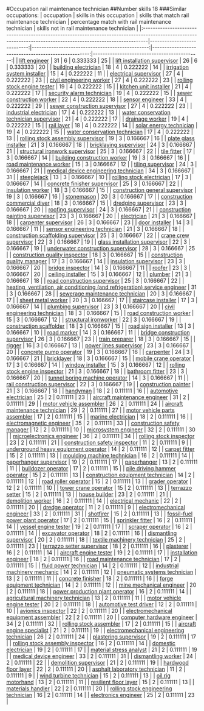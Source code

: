 #Occupation rail maintenance technician
##Number skills 18
###Similar occupations:
| occupation                                                                                                                                                    |   skills in this occupation |   skills that match rail maintenance technician |   percentage match with rail maintenance technician |   skills not in rail maintenance technician |
|:--------------------------------------------------------------------------------------------------------------------------------------------------------------|----------------------------:|------------------------------------------------:|----------------------------------------------------:|--------------------------------------------:|
| [lift engineer](lift_engineer.md)                                                                                                                             |                          31 |                                               6 |                                            0.333333 |                                          25 |
| [lift installation supervisor](lift_installation_supervisor.md)                                                                                               |                          26 |                                               6 |                                            0.333333 |                                          20 |
| [building electrician](building_electrician.md)                                                                                                               |                          18 |                                               4 |                                            0.222222 |                                          14 |
| [irrigation system installer](irrigation_system_installer.md)                                                                                                 |                          15 |                                               4 |                                            0.222222 |                                          11 |
| [electrical supervisor](electrical_supervisor.md)                                                                                                             |                          27 |                                               4 |                                            0.222222 |                                          23 |
| [civil engineering worker](civil_engineering_worker.md)                                                                                                       |                          27 |                                               4 |                                            0.222222 |                                          23 |
| [rolling stock engine tester](rolling_stock_engine_tester.md)                                                                                                 |                          19 |                                               4 |                                            0.222222 |                                          15 |
| [kitchen unit installer](kitchen_unit_installer.md)                                                                                                           |                          21 |                                               4 |                                            0.222222 |                                          17 |
| [security alarm technician](security_alarm_technician.md)                                                                                                     |                          19 |                                               4 |                                            0.222222 |                                          15 |
| [sewer construction worker](sewer_construction_worker.md)                                                                                                     |                          22 |                                               4 |                                            0.222222 |                                          18 |
| [sensor engineer](sensor_engineer.md)                                                                                                                         |                          33 |                                               4 |                                            0.222222 |                                          29 |
| [sewer construction supervisor](sewer_construction_supervisor.md)                                                                                             |                          27 |                                               4 |                                            0.222222 |                                          23 |
| [industrial electrician](industrial_electrician.md)                                                                                                           |                          17 |                                               4 |                                            0.222222 |                                          13 |
| [water conservation technician supervisor](water_conservation_technician_supervisor.md)                                                                       |                          21 |                                               4 |                                            0.222222 |                                          17 |
| [drainage worker](drainage_worker.md)                                                                                                                         |                          19 |                                               4 |                                            0.222222 |                                          15 |
| [rail layer](rail_layer.md)                                                                                                                                   |                          18 |                                               4 |                                            0.222222 |                                          14 |
| [solar energy technician](solar_energy_technician.md)                                                                                                         |                          19 |                                               4 |                                            0.222222 |                                          15 |
| [water conservation technician](water_conservation_technician.md)                                                                                             |                          17 |                                               4 |                                            0.222222 |                                          13 |
| [rolling stock assembly supervisor](rolling_stock_assembly_supervisor.md)                                                                                     |                          19 |                                               3 |                                            0.166667 |                                          16 |
| [plate glass installer](plate_glass_installer.md)                                                                                                             |                          21 |                                               3 |                                            0.166667 |                                          18 |
| [bricklaying supervisor](bricklaying_supervisor.md)                                                                                                           |                          24 |                                               3 |                                            0.166667 |                                          21 |
| [structural ironwork supervisor](structural_ironwork_supervisor.md)                                                                                           |                          25 |                                               3 |                                            0.166667 |                                          22 |
| [tile fitter](tile_fitter.md)                                                                                                                                 |                          17 |                                               3 |                                            0.166667 |                                          14 |
| [building construction worker](building_construction_worker.md)                                                                                               |                          19 |                                               3 |                                            0.166667 |                                          16 |
| [road maintenance worker](road_maintenance_worker.md)                                                                                                         |                          15 |                                               3 |                                            0.166667 |                                          12 |
| [tiling supervisor](tiling_supervisor.md)                                                                                                                     |                          24 |                                               3 |                                            0.166667 |                                          21 |
| [medical device engineering technician](medical_device_engineering_technician.md)                                                                             |                          34 |                                               3 |                                            0.166667 |                                          31 |
| [steeplejack](steeplejack.md)                                                                                                                                 |                          13 |                                               3 |                                            0.166667 |                                          10 |
| [rolling stock electrician](rolling_stock_electrician.md)                                                                                                     |                          17 |                                               3 |                                            0.166667 |                                          14 |
| [concrete finisher supervisor](concrete_finisher_supervisor.md)                                                                                               |                          25 |                                               3 |                                            0.166667 |                                          22 |
| [insulation worker](insulation_worker.md)                                                                                                                     |                          18 |                                               3 |                                            0.166667 |                                          15 |
| [construction general supervisor](construction_general_supervisor.md)                                                                                         |                          19 |                                               3 |                                            0.166667 |                                          16 |
| [stonemason](stonemason.md)                                                                                                                                   |                          20 |                                               3 |                                            0.166667 |                                          17 |
| [construction commercial diver](construction_commercial_diver.md)                                                                                             |                          18 |                                               3 |                                            0.166667 |                                          15 |
| [dredging supervisor](dredging_supervisor.md)                                                                                                                 |                          23 |                                               3 |                                            0.166667 |                                          20 |
| [roofing supervisor](roofing_supervisor.md)                                                                                                                   |                          24 |                                               3 |                                            0.166667 |                                          21 |
| [construction painting supervisor](construction_painting_supervisor.md)                                                                                       |                          23 |                                               3 |                                            0.166667 |                                          20 |
| [electrician](electrician.md)                                                                                                                                 |                          21 |                                               3 |                                            0.166667 |                                          18 |
| [carpenter supervisor](carpenter_supervisor.md)                                                                                                               |                          26 |                                               3 |                                            0.166667 |                                          23 |
| [door installer](door_installer.md)                                                                                                                           |                          14 |                                               3 |                                            0.166667 |                                          11 |
| [sensor engineering technician](sensor_engineering_technician.md)                                                                                             |                          21 |                                               3 |                                            0.166667 |                                          18 |
| [construction scaffolding supervisor](construction_scaffolding_supervisor.md)                                                                                 |                          25 |                                               3 |                                            0.166667 |                                          22 |
| [crane crew supervisor](crane_crew_supervisor.md)                                                                                                             |                          22 |                                               3 |                                            0.166667 |                                          19 |
| [glass installation supervisor](glass_installation_supervisor.md)                                                                                             |                          22 |                                               3 |                                            0.166667 |                                          19 |
| [underwater construction supervisor](underwater_construction_supervisor.md)                                                                                   |                          28 |                                               3 |                                            0.166667 |                                          25 |
| [construction quality inspector](construction_quality_inspector.md)                                                                                           |                          18 |                                               3 |                                            0.166667 |                                          15 |
| [construction quality manager](construction_quality_manager.md)                                                                                               |                          17 |                                               3 |                                            0.166667 |                                          14 |
| [insulation supervisor](insulation_supervisor.md)                                                                                                             |                          23 |                                               3 |                                            0.166667 |                                          20 |
| [bridge inspector](bridge_inspector.md)                                                                                                                       |                          14 |                                               3 |                                            0.166667 |                                          11 |
| [roofer](roofer.md)                                                                                                                                           |                          23 |                                               3 |                                            0.166667 |                                          20 |
| [ceiling installer](ceiling_installer.md)                                                                                                                     |                          15 |                                               3 |                                            0.166667 |                                          12 |
| [plumber](plumber.md)                                                                                                                                         |                          21 |                                               3 |                                            0.166667 |                                          18 |
| [road construction supervisor](road_construction_supervisor.md)                                                                                               |                          25 |                                               3 |                                            0.166667 |                                          22 |
| [heating, ventilation, air conditioning (and refrigeration) service engineer](heating,_ventilation,_air_conditioning_(and_refrigeration)_service_engineer.md) |                          31 |                                               3 |                                            0.166667 |                                          28 |
| [sewerage maintenance technician](sewerage_maintenance_technician.md)                                                                                         |                          20 |                                               3 |                                            0.166667 |                                          17 |
| [sheet metal worker](sheet_metal_worker.md)                                                                                                                   |                          20 |                                               3 |                                            0.166667 |                                          17 |
| [staircase installer](staircase_installer.md)                                                                                                                 |                          17 |                                               3 |                                            0.166667 |                                          14 |
| [plumbing supervisor](plumbing_supervisor.md)                                                                                                                 |                          23 |                                               3 |                                            0.166667 |                                          20 |
| [civil engineering technician](civil_engineering_technician.md)                                                                                               |                          18 |                                               3 |                                            0.166667 |                                          15 |
| [road construction worker](road_construction_worker.md)                                                                                                       |                          15 |                                               3 |                                            0.166667 |                                          12 |
| [structural ironworker](structural_ironworker.md)                                                                                                             |                          22 |                                               3 |                                            0.166667 |                                          19 |
| [construction scaffolder](construction_scaffolder.md)                                                                                                         |                          18 |                                               3 |                                            0.166667 |                                          15 |
| [road sign installer](road_sign_installer.md)                                                                                                                 |                          13 |                                               3 |                                            0.166667 |                                          10 |
| [road marker](road_marker.md)                                                                                                                                 |                          14 |                                               3 |                                            0.166667 |                                          11 |
| [bridge construction supervisor](bridge_construction_supervisor.md)                                                                                           |                          26 |                                               3 |                                            0.166667 |                                          23 |
| [train preparer](train_preparer.md)                                                                                                                           |                          18 |                                               3 |                                            0.166667 |                                          15 |
| [rigger](rigger.md)                                                                                                                                           |                          16 |                                               3 |                                            0.166667 |                                          13 |
| [power lines supervisor](power_lines_supervisor.md)                                                                                                           |                          23 |                                               3 |                                            0.166667 |                                          20 |
| [concrete pump operator](concrete_pump_operator.md)                                                                                                           |                          19 |                                               3 |                                            0.166667 |                                          16 |
| [carpenter](carpenter.md)                                                                                                                                     |                          24 |                                               3 |                                            0.166667 |                                          21 |
| [bricklayer](bricklayer.md)                                                                                                                                   |                          18 |                                               3 |                                            0.166667 |                                          15 |
| [mobile crane operator](mobile_crane_operator.md)                                                                                                             |                          17 |                                               3 |                                            0.166667 |                                          14 |
| [window installer](window_installer.md)                                                                                                                       |                          15 |                                               3 |                                            0.166667 |                                          12 |
| [rolling stock engine inspector](rolling_stock_engine_inspector.md)                                                                                           |                          21 |                                               3 |                                            0.166667 |                                          18 |
| [bathroom fitter](bathroom_fitter.md)                                                                                                                         |                          23 |                                               3 |                                            0.166667 |                                          20 |
| [tunnel boring machine operator](tunnel_boring_machine_operator.md)                                                                                           |                          14 |                                               3 |                                            0.166667 |                                          11 |
| [rail construction supervisor](rail_construction_supervisor.md)                                                                                               |                          22 |                                               3 |                                            0.166667 |                                          19 |
| [construction painter](construction_painter.md)                                                                                                               |                          21 |                                               3 |                                            0.166667 |                                          18 |
| [handyman](handyman.md)                                                                                                                                       |                          18 |                                               2 |                                            0.111111 |                                          16 |
| [automotive electrician](automotive_electrician.md)                                                                                                           |                          25 |                                               2 |                                            0.111111 |                                          23 |
| [aircraft maintenance engineer](aircraft_maintenance_engineer.md)                                                                                             |                          31 |                                               2 |                                            0.111111 |                                          29 |
| [motor vehicle assembler](motor_vehicle_assembler.md)                                                                                                         |                          26 |                                               2 |                                            0.111111 |                                          24 |
| [aircraft maintenance technician](aircraft_maintenance_technician.md)                                                                                         |                          29 |                                               2 |                                            0.111111 |                                          27 |
| [motor vehicle parts assembler](motor_vehicle_parts_assembler.md)                                                                                             |                          17 |                                               2 |                                            0.111111 |                                          15 |
| [marine electrician](marine_electrician.md)                                                                                                                   |                          18 |                                               2 |                                            0.111111 |                                          16 |
| [electromagnetic engineer](electromagnetic_engineer.md)                                                                                                       |                          35 |                                               2 |                                            0.111111 |                                          33 |
| [construction safety manager](construction_safety_manager.md)                                                                                                 |                          12 |                                               2 |                                            0.111111 |                                          10 |
| [microsystem engineer](microsystem_engineer.md)                                                                                                               |                          32 |                                               2 |                                            0.111111 |                                          30 |
| [microelectronics engineer](microelectronics_engineer.md)                                                                                                     |                          36 |                                               2 |                                            0.111111 |                                          34 |
| [rolling stock inspector](rolling_stock_inspector.md)                                                                                                         |                          23 |                                               2 |                                            0.111111 |                                          21 |
| [construction safety inspector](construction_safety_inspector.md)                                                                                             |                          11 |                                               2 |                                            0.111111 |                                           9 |
| [underground heavy equipment operator](underground_heavy_equipment_operator.md)                                                                               |                          14 |                                               2 |                                            0.111111 |                                          12 |
| [carpet fitter](carpet_fitter.md)                                                                                                                             |                          15 |                                               2 |                                            0.111111 |                                          13 |
| [moulding machine technician](moulding_machine_technician.md)                                                                                                 |                          16 |                                               2 |                                            0.111111 |                                          14 |
| [paperhanger supervisor](paperhanger_supervisor.md)                                                                                                           |                          19 |                                               2 |                                            0.111111 |                                          17 |
| [paperhanger](paperhanger.md)                                                                                                                                 |                          13 |                                               2 |                                            0.111111 |                                          11 |
| [bulldozer operator](bulldozer_operator.md)                                                                                                                   |                          17 |                                               2 |                                            0.111111 |                                          15 |
| [pile driving hammer operator](pile_driving_hammer_operator.md)                                                                                               |                          15 |                                               2 |                                            0.111111 |                                          13 |
| [construction equipment technician](construction_equipment_technician.md)                                                                                     |                          14 |                                               2 |                                            0.111111 |                                          12 |
| [road roller operator](road_roller_operator.md)                                                                                                               |                          15 |                                               2 |                                            0.111111 |                                          13 |
| [grader operator](grader_operator.md)                                                                                                                         |                          12 |                                               2 |                                            0.111111 |                                          10 |
| [tower crane operator](tower_crane_operator.md)                                                                                                               |                          15 |                                               2 |                                            0.111111 |                                          13 |
| [terrazzo setter](terrazzo_setter.md)                                                                                                                         |                          15 |                                               2 |                                            0.111111 |                                          13 |
| [house builder](house_builder.md)                                                                                                                             |                          23 |                                               2 |                                            0.111111 |                                          21 |
| [demolition worker](demolition_worker.md)                                                                                                                     |                          16 |                                               2 |                                            0.111111 |                                          14 |
| [electrical mechanic](electrical_mechanic.md)                                                                                                                 |                          22 |                                               2 |                                            0.111111 |                                          20 |
| [dredge operator](dredge_operator.md)                                                                                                                         |                          11 |                                               2 |                                            0.111111 |                                           9 |
| [electromechanical engineer](electromechanical_engineer.md)                                                                                                   |                          33 |                                               2 |                                            0.111111 |                                          31 |
| [shotfirer](shotfirer.md)                                                                                                                                     |                          15 |                                               2 |                                            0.111111 |                                          13 |
| [fossil-fuel power plant operator](fossil-fuel_power_plant_operator.md)                                                                                       |                          17 |                                               2 |                                            0.111111 |                                          15 |
| [sprinkler fitter](sprinkler_fitter.md)                                                                                                                       |                          16 |                                               2 |                                            0.111111 |                                          14 |
| [vessel engine tester](vessel_engine_tester.md)                                                                                                               |                          19 |                                               2 |                                            0.111111 |                                          17 |
| [scraper operator](scraper_operator.md)                                                                                                                       |                          16 |                                               2 |                                            0.111111 |                                          14 |
| [excavator operator](excavator_operator.md)                                                                                                                   |                          18 |                                               2 |                                            0.111111 |                                          16 |
| [dismantling supervisor](dismantling_supervisor.md)                                                                                                           |                          20 |                                               2 |                                            0.111111 |                                          18 |
| [textile machinery technician](textile_machinery_technician.md)                                                                                               |                          25 |                                               2 |                                            0.111111 |                                          23 |
| [terrazzo setter supervisor](terrazzo_setter_supervisor.md)                                                                                                   |                          18 |                                               2 |                                            0.111111 |                                          16 |
| [plasterer](plasterer.md)                                                                                                                                     |                          16 |                                               2 |                                            0.111111 |                                          14 |
| [aircraft engine tester](aircraft_engine_tester.md)                                                                                                           |                          19 |                                               2 |                                            0.111111 |                                          17 |
| [installation engineer](installation_engineer.md)                                                                                                             |                          18 |                                               2 |                                            0.111111 |                                          16 |
| [road maintenance technician](road_maintenance_technician.md)                                                                                                 |                          17 |                                               2 |                                            0.111111 |                                          15 |
| [fluid power technician](fluid_power_technician.md)                                                                                                           |                          14 |                                               2 |                                            0.111111 |                                          12 |
| [industrial machinery mechanic](industrial_machinery_mechanic.md)                                                                                             |                          14 |                                               2 |                                            0.111111 |                                          12 |
| [pneumatic systems technician](pneumatic_systems_technician.md)                                                                                               |                          13 |                                               2 |                                            0.111111 |                                          11 |
| [concrete finisher](concrete_finisher.md)                                                                                                                     |                          18 |                                               2 |                                            0.111111 |                                          16 |
| [forge equipment technician](forge_equipment_technician.md)                                                                                                   |                          14 |                                               2 |                                            0.111111 |                                          12 |
| [mine mechanical engineer](mine_mechanical_engineer.md)                                                                                                       |                          20 |                                               2 |                                            0.111111 |                                          18 |
| [power production plant operator](power_production_plant_operator.md)                                                                                         |                          16 |                                               2 |                                            0.111111 |                                          14 |
| [agricultural machinery technician](agricultural_machinery_technician.md)                                                                                     |                          13 |                                               2 |                                            0.111111 |                                          11 |
| [motor vehicle engine tester](motor_vehicle_engine_tester.md)                                                                                                 |                          20 |                                               2 |                                            0.111111 |                                          18 |
| [automotive test driver](automotive_test_driver.md)                                                                                                           |                          12 |                                               2 |                                            0.111111 |                                          10 |
| [avionics inspector](avionics_inspector.md)                                                                                                                   |                          22 |                                               2 |                                            0.111111 |                                          20 |
| [electromechanical equipment assembler](electromechanical_equipment_assembler.md)                                                                             |                          22 |                                               2 |                                            0.111111 |                                          20 |
| [computer hardware engineer](computer_hardware_engineer.md)                                                                                                   |                          34 |                                               2 |                                            0.111111 |                                          32 |
| [rolling stock assembler](rolling_stock_assembler.md)                                                                                                         |                          17 |                                               2 |                                            0.111111 |                                          15 |
| [aircraft engine specialist](aircraft_engine_specialist.md)                                                                                                   |                          21 |                                               2 |                                            0.111111 |                                          19 |
| [electromechanical engineering technician](electromechanical_engineering_technician.md)                                                                       |                          26 |                                               2 |                                            0.111111 |                                          24 |
| [plastering supervisor](plastering_supervisor.md)                                                                                                             |                          19 |                                               2 |                                            0.111111 |                                          17 |
| [rolling stock assembly inspector](rolling_stock_assembly_inspector.md)                                                                                       |                          16 |                                               2 |                                            0.111111 |                                          14 |
| [domestic electrician](domestic_electrician.md)                                                                                                               |                          19 |                                               2 |                                            0.111111 |                                          17 |
| [material stress analyst](material_stress_analyst.md)                                                                                                         |                          21 |                                               2 |                                            0.111111 |                                          19 |
| [medical device engineer](medical_device_engineer.md)                                                                                                         |                          33 |                                               2 |                                            0.111111 |                                          31 |
| [dismantling worker](dismantling_worker.md)                                                                                                                   |                          24 |                                               2 |                                            0.111111 |                                          22 |
| [demolition supervisor](demolition_supervisor.md)                                                                                                             |                          21 |                                               2 |                                            0.111111 |                                          19 |
| [hardwood floor layer](hardwood_floor_layer.md)                                                                                                               |                          22 |                                               2 |                                            0.111111 |                                          20 |
| [asphalt laboratory technician](asphalt_laboratory_technician.md)                                                                                             |                          11 |                                               2 |                                            0.111111 |                                           9 |
| [wind turbine technician](wind_turbine_technician.md)                                                                                                         |                          15 |                                               2 |                                            0.111111 |                                          13 |
| [oil rig motorhand](oil_rig_motorhand.md)                                                                                                                     |                          13 |                                               2 |                                            0.111111 |                                          11 |
| [resilient floor layer](resilient_floor_layer.md)                                                                                                             |                          15 |                                               2 |                                            0.111111 |                                          13 |
| [materials handler](materials_handler.md)                                                                                                                     |                          22 |                                               2 |                                            0.111111 |                                          20 |
| [rolling stock engineering technician](rolling_stock_engineering_technician.md)                                                                               |                          16 |                                               2 |                                            0.111111 |                                          14 |
| [electronics engineer](electronics_engineer.md)                                                                                                               |                          25 |                                               2 |                                            0.111111 |                                          23 |
